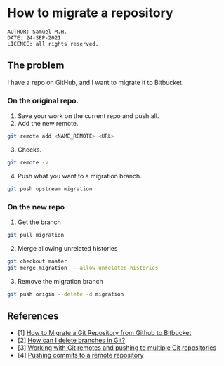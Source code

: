 # How to migrate a repository

```
AUTHOR: Samuel M.H.
DATE: 24-SEP-2021
LICENCE: all rights reserved.
```



## The problem
I have a repo on GitHub, and I want to migrate it to Bitbucket.

### On the original repo.
1. Save your work on the current repo and push all.
2. Add the new remote.
```bash
git remote add <NAME_REMOTE> <URL>
```
3. Checks.
```bash
git remote -v
```
4. Push what you want to a migration branch.
```bash
git push upstream migration
```

### On the new repo
1. Get the branch
```bash
git pull migration
```
2. Merge allowing unrelated histories
```bash
git checkout master
git merge migration  --allow-unrelated-histories
```
3. Remove the migration branch
```bash
git push origin --delete -d migration
```

## References
* [1] [How to Migrate a Git Repository from Github to Bitbucket](https://www.bluelabellabs.com/blog/how-to-migrate-git-repository-from-github-to-bitbucket/?nab=2)
* [2] [How can I delete branches in Git?](https://www.git-tower.com/learn/git/faq/delete-remote-branch/)
* [3] [Working with Git remotes and pushing to multiple Git repositories](https://jigarius.com/blog/multiple-git-remote-repositories)
* [4] [Pushing commits to a remote repository](https://docs.github.com/es/get-started/using-git/pushing-commits-to-a-remote-repository)
